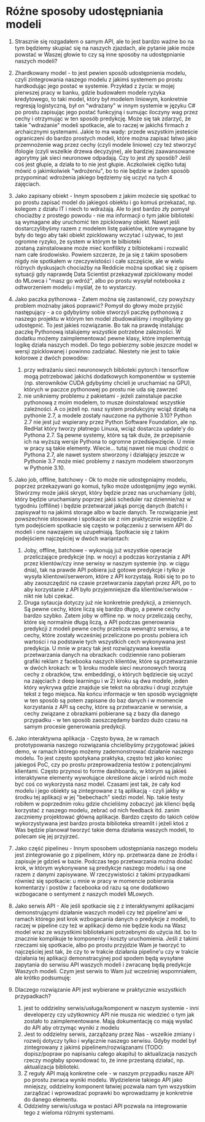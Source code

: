 # Różne sposoby udostępniania modeli
1. Strasznie się rozgadałem o samym API, ale to jest bardzo ważne bo na tym będziemy skupiać się na naszych zjazdach, ale pytanie jakie może powstać w Waszej głowie to czy są inne sposoby na udostępnianie naszych modeli? 
2. Zhardkowany model - to jest pewien sposób udostępnienia modelu, czyli zintegrowania naszego modelu z jakimś systemem po prostu hardkodując jego postać w systemie. Przykład z życia: w mojej pierwszej pracy w banku, gdzie budowałem modele ryzyka kredytowego, to taki model, który był modelem liniowym, konkretnie regresją logistyczną, był on "wdrażany" w innym systemie w języku C# po prostu zapisując jego postać funkcyjną i sumując iloczyny wag przez cechy i otrzymując w ten sposób predykcję. Może się tak zdarzyć, że takie "wdrażanie" modeli spotkacie, ale to raczej w jakichś firmach z archaicznymi systemami. Jakie to ma wady: przede wszystkim jesteście ograniczeni do bardzo prostych modeli, które można zapisać łatwo jako przemnożenie wag przez cechy (czyli modele liniowe) czy też stworzyć ifologie (czyli wszelkie drzewa decyzyjne), ale bardziej zaawansowane agorytmy jak sieci neuronowe odpadają. Czy to jest zły sposób? Jeśli coś jest głupie, a działa to to nie jest głupie. Aczkolwiek ciężko tutaj mówić o jakimkolwiek "wdrożeniu", bo to nie będzie w żaden sposób przypominać wdrożenia jakiego będziemy się uczyć na tych 4 zajęciach.
4. Jako zapisany obiekt - Innym sposobem z jakim możecie się spotkać to po prostu zapisać model do jakiegoś obiektu i go komuś przekazać, np. kolegom z działu IT i niech to wdrażają. Ale to jest bardzo zły pomysł chociażby z prostego powodu - nie ma informacji o tym jakie biblioteki są wymagane aby uruchomić ten zpicklowany obiekt. Nawet jeśli dostarczylibyśmy razem z modelem listę pakietów, które wymagane by były do tego aby taki obiekt zpicklowany wczytać i używać, to jest ogromne ryzyko, że system w którym te bilbioteki zostaną zainstalowane może mieć konfilikty z bilbiotekami i rozwalić nam całe środowisko. Powiem szczerze, że ja się z takim sposobem nigdy nie spotkałem w rzeczywistości i całe szczęście, ale w wielu różnych dyskusjach chociażby na Reddicie można spotkać się z opisem sytuacji gdy naprawdę Data Scientist przekazywał zpicklowany model do MLowca i "masz go wdróż", albo po prostu wysyłał notebooka z odtworzeniem modelu i myślał, że to wystarczy. 
5. Jako paczka pythonowa - Zatem można się zastanowić, czy powyższy problem możnaby jakoś poprawić? Pomysł do głowy może przyjść następujący - a co gdybyśmy sobie stworzyli paczkę pythonową z naszego projektu w którym ten model zbudowaliśmy i moglibyśmy go udostępnić. To jest jakieś rozwiązanie. Bo tak na prawdę instalując paczkę Pythonową istalujemy wszystkie potrzebne zalezności. W dodatku możemy zaimplementować pewne klasy, które implementują logikę działa naszych modeli. Do tego pobierzmy sobie jeszcze model w wersji zpicklowanej i powinno zadziałać. Niestety nie jest to takie kolorowe z dwóch powodów:
	1. przy wdrażaniu sieci neuronowych biblioteki pytorch i tensorflow mogą potrzebować jakichś dodatkowych komponentów w systemie (np. sterowników CUDA gdybyśmy chcieli je uruchamiać na GPU), których w paczce pythonowej po prostu nie uda się zawrzeć
	2. nie unikniemy problemu z pakietami - jeżeli zainstaluje paczke pythonową z moim modelem, to musze doinstalować wszystkie zależności. A co jeżeli np. nasz system produkcyjny wciąż działą na pythonie 2.7, a modele zostały nauczone na pythonie 3.10? Python 2.7 nie jest już wspierany przez Python Software Foundation, ale np. RedHat który tworzy płatnego Linuxa, wciąż dostarcza update'y do Pythona 2.7. Są pewne systemy, które są tak duże, że przepisanie ich na wyższą wersje Pythona to ogromne przedsięwzięcie. U mnie w pracy są takie elementy. Wiecie... tutaj nawet nie musi chodzić o Pythona 2.7, ale nawet system stworzony i działający jeszcze w Pythonie 3.7 może mieć problemy z naszym modelem stworzonym w Pythonie 3.10.
6. Jako job, offline, batchowy - Ok to może nie udostępniajmy modelu, poprzez przekazywani go komuś, tylko może udostępnijmy jego wyniki. Stwórzmy może jakiś skrypt, który będzie przez nas uruchamiany (job), który będzie uruchamiany poprzez jakiś scheduler raz dziennie/raz w tygodniu (offiline) i będzie przetwarzał jakąś porcję danych (batch) i zapisywał to na jakimś storage albo w bazie danych. Te rozwiązanie jest powszechnie stosowane i spotkacie sie z nim praktycznie wszędzie. Z tym podejściem spotkacie się często w połączeniu z serwisem API do modeli i one nawzajem się uzupełniają. Spotkacie się z takim podejściem najczęściej w dwóch wariantach:
	1. Joby, offline, batchowe - wykonują już wszystkie operacje przeliczające predykcje (np. w nocy) a podczas korzystania z API przez klientów/czy inne serwisy w naszym systemie (np. w ciągu dnia), tak na prawde API pobiera już gotowe predykcje i tylko je wysyła klientowi/serwerom, które z API korzystają. Robi się to po to aby zaoszczędzić na czasie przetwarzania zapytań przez API, po to aby korzystanie z API było przyjemniejsze dla klientów/serwisów - nikt nie lubi czekać.
	2. Druga sytaucja dotyczy już nie konkretnie predykcji, a zmiennych. Są pewne cechy, które liczą się bardzo długo, a pewne cechy bardzo szybko. Zatem joby w offline np. w nocy przeliczają cechy, które się normalnie długą liczą, a API podczas generowania predykcji z modeli pewne cechy przelicza wewnątrz serwisu, a te cechy, które zostały wcześniej przeliczone po prostu pobiera ich wartości i na podstawie tych wszystkich cech wykonywana jest predykcja. U mnie w pracy tak jest rozwiązywana kwestia przetwarzania danych na obrazkach: codziennie rano pobieram grafiki reklam z facebooka naszych klientów, które są przetwarzanie w dwóch krokach: w 1) kroku modele sieci neuronowych tworzą cechy z obrazków, tzw. embeddingi, o których będziecie się uczyć na zajęciach z deep learningu i w 2) kroku są dwa modele, jeden który wykrywa gdzie znajduje sie tekst na obrazku i drugi zczytuje tekst z tego miejsca. Na końcu informacje w ten sposób wyciągnięte w ten sposób są potem zapisane do baz danych i w momencie korzystania z API są cechy, które są przetwarzanie w serwisie, a cechy związane z obrazkami pobierane są z bazy dla danego przypadku - w ten sposób zaoszczędamy bardzo dużo czasu na samym procesie generowania predykcji.
8. Jako interaktywna aplikacja - Często bywa, że w ramach prototypowania naszego rozwiązania chcielibyśmy przygotować jakieś demo, w ramach którego możemy zademonstrować działanie naszego modelu. To jest często spotykana praktyka, często też jako koniec jakiegoś PoC, czy po prostu przeprowadzenia testów z potencjalnymi klientami. Często przynosi to forme dashboardu, w którym są jakieś interaktywne elementy wywołujące określone akcje i wśród nich może być coś co wykorzysta nasz model. Czasami jest tak, że cały kod modelu i jego obiekty są zintegrowane z tą aplikacją - czyli jakby w środku tej aplikacji w jej "bebechach" siedzi model. Np. takie testy robiłem w poprzednim roku gdzie chcieliśmy zobaczyć jak klienci będą korzystać z naszego modelu, zebrać od nich feedback itd. zanim zaczniemy projektować główną aplikacje. Bardzo często do takich celów wykorzystywana jest bardzo prosta biblioteka streamlit i jeżeli ktoś z Was będzie planował tworzyć takie dema działania waszych modeli, to polecam się jej przyjrzeć.
9. Jako część pipelineu - Innym sposobem udostępniania naszego modelu jest zintegrowanie go z pipelinem, który np. przetwarza dane ze źródła i zapisuje je gdzieś w bazie. Podczas tego przetwarzania można dodać krok, w którym wykonywane są predykcje naszego modelu i są one razem z danymi zapisywane. W rzeczywistości z takimi przypadkami również się spotkacie: u mnie w pracy w momencie pobierania komentarzy i postów z facebooka od razu są one dodatkowo wzbogacane o sentyment z naszych modeli MLowych. 
10. Jako serwis API - Ale jeśli spotkacie się z z interaktywnymi aplikacjami demonstrującymi działanie waszych modeli czy też pipeline'ami w ramach którego jest krok wzbogacania danych o predykcje z modeli, to raczej w pipeline czy też w aplikacji demo nie będzie kodu na Wasz model wraz ze wszystkimi bibliotekami potrzebnymi do użycia itd. bo to znacznie komplikuje te komponenty i koszty uruchomienia. Jeśli z takimi rzeczami się spotkacie, albo po prostu przyjdzie Wam je tworzyć to najczęściej jest tak, że czy to w trakcie działania pipeline'u czy w trakcie działania tej aplikacji demonstracyjnej pod spodem będą wysyłane zapytania do serwisu API waszych modeli i zwracanę będą predykcje Waszych modeli. Czym jest serwis to Wam już wcześniej wspomniałem, ale krótko podsumuję: 


11. Dlaczego rozwiązanie API jest wybierane w praktycznie wszystkich przypadkach? 
	1. jest to oddzielny serwis/usługa/komponent w naszym systemie - inni developerzy czy użytkownicy API nie musza nic wiedzieć o tym jak zostało to zaimplementowane. Mają dokumentację co mają wysłać do API aby otrzymąc wyniki z modelu
	2. Jest to oddzielny serwis, zarząðzany przez Nas - wszelkie zmiany i rozwój dotyczy tylko i wyłącznie naszego serwisu. Gdyby model był zintegrowany z jakimś pipelinem/rozwiązanami (TODO: dopisz/popraw po napisaniu całego akapitu) to aktualizacja naszych rzeczy mogłaby spowodować to, że inne przestaną działać, np. aktualizacja biblioteki.
	3. Z reguły API mają konkretne cele - w naszym przypadku nasze API po prostu zwraca wyniki modelu. Wydzielenie takiego API jako mniejszy, oddzielny komponent łatwiej pozwala nam tym wszystkim zarząðzać i wprowadzać poprawki bo wprowadzamy je konkretnie do danego elementu.
	4. Oddzielny serwis/usługa w postaci API pozwala na integrowanie tego z wieloma różnymi systemami.
